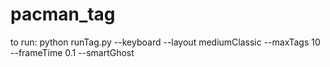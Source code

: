 # pacman_tag
to run:  python runTag.py --keyboard --layout mediumClassic --maxTags 10 --frameTime 0.1 --smartGhost
